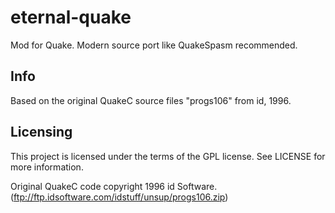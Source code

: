 # eternal-quake
Mod for Quake. Modern source port like QuakeSpasm recommended.


## Info ##

Based on the original QuakeC source files "progs106" from id, 1996.

## Licensing ##
This project is licensed under the terms of the GPL license. See LICENSE for more information.

Original QuakeC code copyright 1996 id Software. (ftp://ftp.idsoftware.com/idstuff/unsup/progs106.zip)
